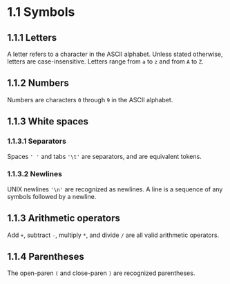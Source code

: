 # 1.1 Symbols

## 1.1.1 Letters

A letter refers to a character in the ASCII alphabet. Unless stated otherwise,
letters are case-insensitive. Letters range from `a` to `z` and from `A` to
`Z`. 

## 1.1.2 Numbers

Numbers are characters `0` through `9` in the ASCII alphabet.

## 1.1.3 White spaces

### 1.1.3.1 Separators

Spaces `' '` and tabs `'\t'` are separators, and are equivalent tokens.

### 1.1.3.2 Newlines

UNIX newlines `'\n'` are recognized as newlines. A line is a sequence of
any symbols followed by a newline.

## 1.1.3 Arithmetic operators

Add `+`, subtract `-`, multiply `*`, and divide `/` are all valid
arithmetic operators.

## 1.1.4 Parentheses

The open-paren `(` and close-paren `)` are recognized parentheses.

